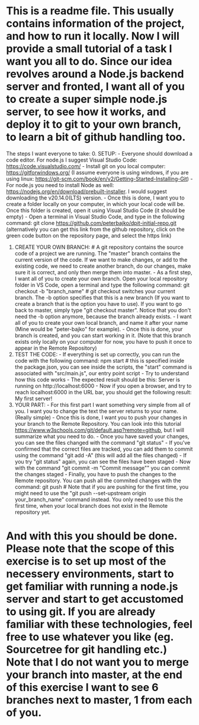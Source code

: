 # This is a readme file. This usually contains information of the project, and how to run it locally. Now I will provide a small tutorial of a task I want you all to do. Since our idea revolves around a Node.js backend server and fronted, I want all of you to create a super simple node.js server, to see how it works, and deploy it to git to your own branch, to learn a bit of github handling too.

The steps I want everyone to take:
  0. SETUP:
    - Everyone should download a code editor. For node.js I suggest Visual Studio Code: https://code.visualstudio.com/
    - Install git on you local computer: https://gitforwindows.org/ (I assume everyone is using windows, if you are using linux: https://git-scm.com/book/en/v2/Getting-Started-Installing-Git)
    - For node.js you need to install Node as well: https://nodejs.org/en/download/prebuilt-installer. I would suggest downloading the v20.14.0(LTS) version.
    - Once this is done, I want you to create a folder locally on your computer, in which your local code will be. Once this folder is created, open it using Visual Studio Code (it should be empty)
    - Open a terminal in Visual Studio Code, and type in the following command:
        git clone https://github.com/peterbajko/dpit-initial-repo.git
        (alternatively you can get this link from the github repository, click on the green code button on the repository page, and select the https link)
  1. CREATE YOUR OWN BRANCH:
    # A git repository contains the source code of a project we are running. The "master" branch contains the current version of the code. If we want to make changes, or add to the existing code, we need to create another branch, do our changes, make sure it is correct, and only then merge them into master.
    - As a first step, I want all of you to create your own branch. Open your local repository folder in VS Code, open a terminal and type the following command:
        git checkout -b "branch_name"
    # git checkout switches your current branch. The -b option specifies that this is a new branch (If you want to create a branch that is the option you have to use). If you want to go back to master, simply type "git checkout master". Notice that you don't need the -b option anymore, because the branch already exists.
    - I want all of you to create your own local branch, and name it after your name (Mine would be "peter-bajko" for example).
    - Once this is done, your branch is created, and you can start working in it. (Note that this branch exists only locally on your computer for now, you have to push it once to appear in the Remote Repository)
  2. TEST THE CODE:
    - If everything is set up correctly, you can run the code with the following command:
        npm start
    # this is specified inside the package.json, you can see inside the scripts, the "start" command is associated with "src/main.js", our entry point script
    - Try to understand how this code works
    - The expected result should be this:
        Server is running on http://localhost:6000
    - Now if you open a browser, and try to reach localhost:6000 in the URL bar, you should get the following result:
        My first server!
  3. YOUR PART:
    - For this first part I want something very simple from all of you. I want you to change the text the server returns to your name. (Really simple)
    - Once this is done, I want you to push your changes in your branch to the Remote Repository. You can look into this tutorial https://www.w3schools.com/git/default.asp?remote=github, but I will summarize what you need to do.
    - Once you have saved your changes, you can see the files changed with the command "git status"
    - If you've confirmed that the correct files are tracked, you can add them to commit using the command "git add -A" (this will add all the files changed)
    - If you try "git status" again, you can see the files have been staged
    - Now with the command "git commit -m "Commit message"" you can commit the changes staged
    - Finally, you have to push the changes to the Remote repository. You can push all the commited changes with the command:
        git push
    # Note that if you are pushing for the first time, you might need to use the "git push --set-upstream origin your_branch_name" command instead. You only need to use this the first time, when your local branch does not exist in the Remote repository yet.

# And with this you should be done. Please note that the scope of this exercise is to set up most of the necessery environments, start to get familiar with running a node.js server and start to get accustomed to using git. If you are already familiar with these technologies, feel free to use whatever you like (eg. Sourcetree for git handling etc.) Note that I do not want you to merge your branch into master, at the end of this exercise I want to see 6 branches next to master, 1 from each of you. 